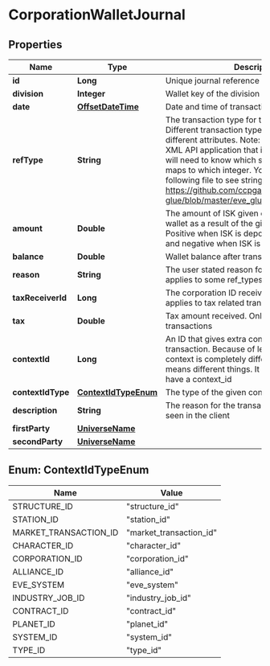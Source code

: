 # CorporationWalletJournal

## Properties
Name | Type | Description | Notes
------------ | ------------- | ------------- | -------------
**id** | **Long** | Unique journal reference ID |  [optional]
**division** | **Integer** | Wallet key of the division to fetch journals from |  [optional]
**date** | [**OffsetDateTime**](OffsetDateTime.md) | Date and time of transaction |  [optional]
**refType** | **String** | The transaction type for the given transaction. Different transaction types will populate different attributes. Note: If you have an existing XML API application that is using ref_types, you will need to know which string ESI ref_type maps to which integer. You can look at the following file to see string-&gt;int mappings: https://github.com/ccpgames/eve-glue/blob/master/eve_glue/wallet_journal_ref.py |  [optional]
**amount** | **Double** | The amount of ISK given or taken from the wallet as a result of the given transaction. Positive when ISK is deposited into the wallet and negative when ISK is withdrawn |  [optional]
**balance** | **Double** | Wallet balance after transaction occurred |  [optional]
**reason** | **String** | The user stated reason for the transaction. Only applies to some ref_types |  [optional]
**taxReceiverId** | **Long** | The corporation ID receiving any tax paid. Only applies to tax related transactions |  [optional]
**tax** | **Double** | Tax amount received. Only applies to tax related transactions |  [optional]
**contextId** | **Long** | An ID that gives extra context to the particular transaction. Because of legacy reasons the context is completely different per ref_type and means different things. It is also possible to not have a context_id |  [optional]
**contextIdType** | [**ContextIdTypeEnum**](#ContextIdTypeEnum) | The type of the given context_id if present |  [optional]
**description** | **String** | The reason for the transaction, mirrors what is seen in the client |  [optional]
**firstParty** | [**UniverseName**](UniverseName.md) |  |  [optional]
**secondParty** | [**UniverseName**](UniverseName.md) |  |  [optional]

<a name="ContextIdTypeEnum"></a>
## Enum: ContextIdTypeEnum
Name | Value
---- | -----
STRUCTURE_ID | &quot;structure_id&quot;
STATION_ID | &quot;station_id&quot;
MARKET_TRANSACTION_ID | &quot;market_transaction_id&quot;
CHARACTER_ID | &quot;character_id&quot;
CORPORATION_ID | &quot;corporation_id&quot;
ALLIANCE_ID | &quot;alliance_id&quot;
EVE_SYSTEM | &quot;eve_system&quot;
INDUSTRY_JOB_ID | &quot;industry_job_id&quot;
CONTRACT_ID | &quot;contract_id&quot;
PLANET_ID | &quot;planet_id&quot;
SYSTEM_ID | &quot;system_id&quot;
TYPE_ID | &quot;type_id&quot;
